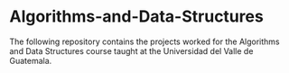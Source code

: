 # Algorithms-and-Data-Structures
The following repository contains the projects worked for the Algorithms and Data Structures course taught at the Universidad del Valle de Guatemala.
